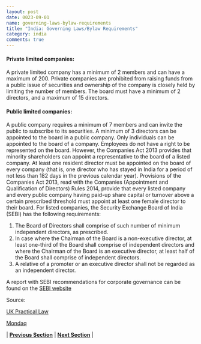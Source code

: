 ```yaml
---
layout: post
date: 0023-09-01
name: governing-laws-bylaw-requirements
title: "India: Governing Laws/Bylaw Requirements"
category: india
comments: true
---
```


#### Private limited companies:
A private limited company has a minimum of 2 members and can have a maximum of 200. Private companies are prohibited from raising funds from a public issue of securities and ownership of the company is closely held by limiting the number of members. The board must have a minimum of 2 directors, and a maximum of 15 directors.
#### Public limited companies:
A public company requires a minimum of 7 members and can invite the public to subscribe to its securities. A minimum of 3 directors can be appointed to the board in a public company.
Only individuals can be appointed to the board of a company. Employees do not have a right to be represented on the board. However, the Companies Act 2013 provides that minority shareholders can appoint a representative to the board of a listed company.
At least one resident director must be appointed on the board of every company (that is, one director who has stayed in India for a period of not less than 182 days in the previous calendar year).
Provisions of the Companies Act 2013, read with the Companies (Appointment and Qualification of Directors) Rules 2014, provide that every listed company and every public company having paid-up share capital or turnover above a certain prescribed threshold must appoint at least one female director to their board.
For listed companies, the Security Exchange Board of India (SEBI) has the following requirements: 
1. The Board of Directors shall comprise of such number of minimum independent directors, as prescribed. 
2. In case where the Chairman of the Board is a non-executive director, at least one-third of the Board shall comprise of independent directors and where the Chairman of the Board is an executive director, at least half of the Board shall comprise of independent directors. 
3. A relative of a promoter or an executive director shall not be regarded as an independent director.

A report with SEBI recommendations for corporate governance can be found on the [SEBI website](https://www.sebi.gov.in/reports/reports/oct-2017/report-of-the-committee-on-corporate-governance-for-public-comments_36178.html) 


Source: 

[UK Practical Law](https://uk.practicallaw.thomsonreuters.com/0-506-6482?transitionType=Default&contextData=(sc.Default)&firstPage=true&bhcp=1)

[Mondaq](http://www.mondaq.com/india/x/456460/Shareholders/Corporate+Governance+Framework+In+India)


| **[Previous Section]( https://neo-project.github.io/global-blockchain-compliance-hub//india/india-tax-and-auditing-requirements.html)** | **[Next Section]( https://neo-project.github.io/global-blockchain-compliance-hub//india/india-laws-token-sales.html)** |
